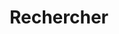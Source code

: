 ---
title: "Rechercher"
slug: "search"
layout: "search"
outputs:
    - html
    - json
menu:
    main:
        weight: 4
        params: 
            icon: search
---